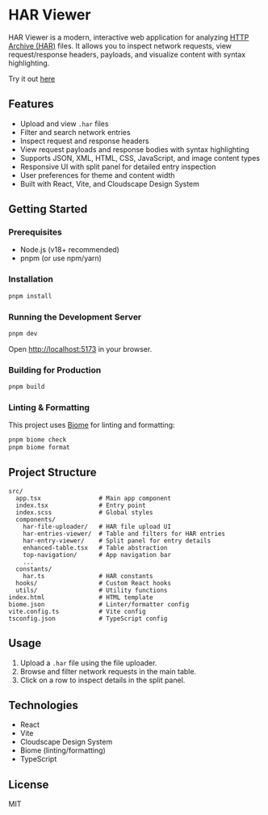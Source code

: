 # HAR Viewer

HAR Viewer is a modern, interactive web application for analyzing [HTTP Archive (HAR)](https://w3c.github.io/web-performance/specs/HAR/Overview.html) files. It allows you to inspect network requests, view request/response headers, payloads, and visualize content with syntax highlighting.

Try it out [here](https://theallanjoshua.github.io/har-file-viewer/)

## Features

- Upload and view `.har` files
- Filter and search network entries
- Inspect request and response headers
- View request payloads and response bodies with syntax highlighting
- Supports JSON, XML, HTML, CSS, JavaScript, and image content types
- Responsive UI with split panel for detailed entry inspection
- User preferences for theme and content width
- Built with React, Vite, and Cloudscape Design System

## Getting Started

### Prerequisites

- Node.js (v18+ recommended)
- pnpm (or use npm/yarn)

### Installation

```sh
pnpm install
```

### Running the Development Server

```sh
pnpm dev
```

Open [http://localhost:5173](http://localhost:5173) in your browser.

### Building for Production

```sh
pnpm build
```

### Linting & Formatting

This project uses [Biome](https://biomejs.dev/) for linting and formatting:

```sh
pnpm biome check
pnpm biome format
```

## Project Structure

```
src/
  app.tsx                # Main app component
  index.tsx              # Entry point
  index.scss             # Global styles
  components/
    har-file-uploader/   # HAR file upload UI
    har-entries-viewer/  # Table and filters for HAR entries
    har-entry-viewer/    # Split panel for entry details
    enhanced-table.tsx   # Table abstraction
    top-navigation/      # App navigation bar
    ...
  constants/
    har.ts               # HAR constants
  hooks/                 # Custom React hooks
  utils/                 # Utility functions
index.html               # HTML template
biome.json               # Linter/formatter config
vite.config.ts           # Vite config
tsconfig.json            # TypeScript config
```

## Usage

1. Upload a `.har` file using the file uploader.
2. Browse and filter network requests in the main table.
3. Click on a row to inspect details in the split panel.

## Technologies

- React
- Vite
- Cloudscape Design System
- Biome (linting/formatting)
- TypeScript

## License

MIT
